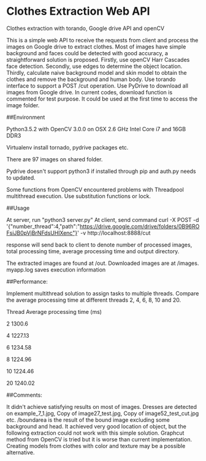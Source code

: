 # Clothes Extraction Web API

Clothes extraction with torando, Google drive API and openCV
 
This is a simple web API to receive the requests from client and process the images on Google drive to extract clothes. Most of images have simple background and faces could be detected with good accuracy, a straightforward solution is proposed. Firstly, use openCV Harr Cascades face detection. Secondly, use edges to determine the object location. Thirdly, calculate naive background model and skin model to obtain the clothes and remove the background and human body. Use torando interface to support a POST /cut operation. Use PyDrive to download all images from Google drive. In current codes, download function is commented for test purpose. It could be used at the first time to access the image folder. 

##Environment

Python3.5.2 with OpenCV 3.0.0 on OSX 2.6 GHz Intel Core i7 and 16GB DDR3

Virtualenv install tornado, pydrive packages etc. 

There are 97 images on shared folder.

Pydrive doesn't support python3 if installed through pip and auth.py needs to updated. 

Some functions from OpenCV encountered problems with Threadpool multithread execution. Use substitution functions or lock. 
   
##Usage

At server, run "python3 server.py"
At client, send command curl -X POST -d '{"number_thread":4,"path":"https://drive.google.com/drive/folders/0B96ROFsiJB0pVjBrNFdsUHlXenc"}' -v http://localhost:8888/cut

response will send back to client to denote number of processed images, total processing time, average processing time and output directory. 

The extracted images are found at /out. Downloaded images are at /images. myapp.log saves execution information 

##Performance:

Implement multithread solution to assign tasks to multiple threads. Compare the average processing time at different threads 2, 4, 6, 8, 10 and 20.     

Thread  Average processing time (ms)

2       1300.6   

4       1227.13

6       1234.58 

8       1224.96

10      1224.46

20      1240.02

##Comments:

It didn't achieve satisfying results on most of images. Dresses are detected on example_7_1.jpg, Copy of image27_test.jpg, Copy of image52_test_cut.jpg etc. /boundarea is the result of the bound image excluding some background and head. It achieved very good location of object, but the following extraction could not work with this simple solution. Graphcut method from OpenCV is tried but it is worse than current implementation. Creating models from clothes with color and texture may be a possible alternative.   
      
